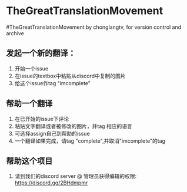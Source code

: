 # TheGreatTranslationMovement
#TheGreatTranslationMovement by chonglangtv, for version control and archive

## 发起一个新的翻译：
1. 开始一个issue
2. 在issue的textbox中粘贴从discord中复制的图片
3. 给这个issue作tag "imcomplete"

## 帮助一个翻译
1. 在已开始的issue下评论
2. 粘贴文字翻译或者被修改的图片，并tag 相应的语言
3. 可选择assign自己到帮助的issue
4. 一个翻译如果完成，请tag "complete",并取消"imcomplete"的tag

## 帮助这个项目
1. 请到我们的discord server @ 管理员获得编辑的权限: https://discord.gg/2BHdmpmr
